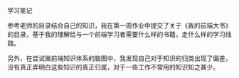 学习笔记

参考老师的目录结合自己的知识，我在第一周作业中提交了关于《我的前端大书》的目录，基于我的理解给与一个前端学习者需要什么样的书籍，走什么样的学习线路。

另外，在尝试做前端知识体系的脑图中，我发现自己对于知识的归类出现了偏差，没有真正弄明白这些知识的真正归属，对于一些工作不常用的知识知之甚少。
